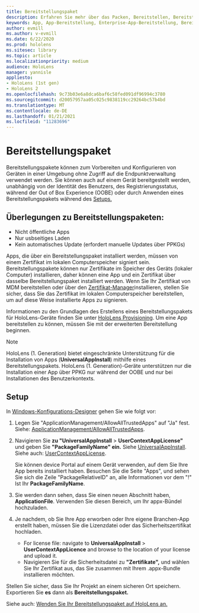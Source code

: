 ```yaml
---
title: Bereitstellungspaket
description: Erfahren Sie mehr über das Packen, Bereitstellen, Bereitstellen und Bereitstellen von Unternehmens-Apps für HoloLens-Geräte.
keywords: App, App-Bereitstellung, Enterprise-App-Bereitstellung, Bereitstellung
author: evmill
ms.author: v-evmill
ms.date: 6/22/2020
ms.prod: hololens
ms.sitesec: library
ms.topic: article
ms.localizationpriority: medium
audience: HoloLens
manager: yannisle
appliesto:
- HoloLens (1st gen)
- HoloLens 2
ms.openlocfilehash: 9c73b03e6a8dca6baf6c58fed091df96994c3780
ms.sourcegitcommit: d20057957aa05c025c9838119cc29264bc57b4bd
ms.translationtype: MT
ms.contentlocale: de-DE
ms.lasthandoff: 01/21/2021
ms.locfileid: "11283696"
---
```

# Bereitstellungspaket

Bereitstellungspakete können zum Vorbereiten und Konfigurieren von Geräten in einer Umgebung ohne Zugriff auf die Endpunktverwaltung verwendet werden. Sie können auch auf einem Gerät bereitgestellt werden, unabhängig von der Identität des Benutzers, des Registrierungsstatus, während der Out of Box Experience (OOBE) oder durch Anwenden eines Bereitstellungspakets während des [Setups.](https://docs.microsoft.com/hololens/hololens-provisioning##apply-a-provisioning-package-to-hololens-during-setup)

## Überlegungen zu Bereitstellungspaketen:

* Nicht öffentliche Apps
* Nur usbseitiges Laden
* Kein automatisches Update (erfordert manuelle Updates über PPKGs)

Apps, die über ein Bereitstellungspaket installiert werden, müssen von einem Zertifikat im lokalen Computerspeicher signiert sein. Bereitstellungspakete können nur Zertifikate im Speicher des Geräts (lokaler Computer) installieren, daher können eine App und ein Zertifikat über dasselbe Bereitstellungspaket installiert werden. Wenn Sie Ihr Zertifikat von MDM bereitstellen oder über den [Zertifikat-Manager](certificate-manager.md)installieren, stellen Sie sicher, dass Sie das Zertifikat im lokalen Computerspeicher bereitstellen, um auf diese Weise installierte Apps zu signieren.

Informationen zu den Grundlagen des Erstellens eines Bereitstellungspakets für HoloLens-Geräte finden Sie unter [HoloLens Provisioning](https://docs.microsoft.com/hololens/hololens-provisioning). Um eine App bereitstellen zu können, müssen Sie mit der erweiterten Bereitstellung beginnen.

> [!NOTE]
> HoloLens (1. Generation) bietet eingeschränkte Unterstützung für die Installation von Apps (**UniversalAppInstall**) mithilfe eines Bereitstellungspakets. HoloLens (1. Generation)-Geräte unterstützen nur die Installation einer App über PPKG nur während der OOBE und nur bei Installationen des Benutzerkontexts.

## Setup

In [Windows-Konfigurations-Designer](https://www.microsoft.com/store/productId/9NBLGGH4TX22) gehen Sie wie folgt vor:

1. Legen Sie "ApplicationManagement/AllowAllTrustedApps" auf "Ja" fest. Siehe: [ApplicationManagement/AllowAllTrustedApps](https://docs.microsoft.com/windows/client-management/mdm/policy-csp-applicationmanagement#applicationmanagement-allowalltrustedapps).

2. Navigieren Sie **zu "UniversalAppInstall**  >  **UserContextAppLicense"** und geben Sie **"PackageFamilyName" ein.** Siehe [UniversalAppInstall](https://docs.microsoft.com/windows/configuration/wcd/wcd-universalappinstall). Siehe auch: [UserContextAppLicense](https://docs.microsoft.com/windows/configuration/wcd/wcd-universalappinstall#usercontextapplicense).

   Sie können device Portal auf einem Gerät verwenden, auf dem Sie Ihre App bereits installiert haben. Besuchen Sie die Seite "Apps", und sehen Sie sich die Zeile "PackageRelativeID" an, alle Informationen vor dem "!" Ist Ihr **PackageFamilyName**.

3. Sie werden dann sehen, dass Sie einen neuen Abschnitt haben, **ApplicationFile**. Verwenden Sie diesen Bereich, um Ihr appx-Bündel hochzuladen.

4. Je nachdem, ob Sie Ihre App erworben oder Ihre eigene Branchen-App erstellt haben, müssen Sie die Lizenzdatei oder das Sicherheitszertifikat hochladen.

    - For license file: navigate to **UniversalAppInstall**  >  **UserContextAppLicence** and browse to the location of your license and upload it.
    - Navigieren Sie für die Sicherheitsdatei zu **"Zertifikate",** und wählen Sie Ihr Zertifikat aus, das Sie zusammen mit Ihrem .appx-Bundle installieren möchten.

Stellen Sie sicher, dass Sie Ihr Projekt an einem sicheren Ort speichern. Exportieren Sie **es** dann als **Bereitstellungspaket.**  

Siehe auch: [Wenden Sie Ihr Bereitstellungspaket auf HoloLens an.](https://docs.microsoft.com/hololens/hololens-provisioning#apply-a-provisioning-package-to-hololens-during-setup)
